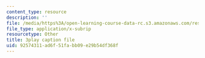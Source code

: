 ```yaml
---
content_type: resource
description: ''
file: /media/https%3A/open-learning-course-data-rc.s3.amazonaws.com/res-6-012-introduction-to-probability-spring-2018/92574311ad6f51fabb09e29b54df368f_F6H50Hbulbk.vtt
file_type: application/x-subrip
resourcetype: Other
title: 3play caption file
uid: 92574311-ad6f-51fa-bb09-e29b54df368f
---
```

